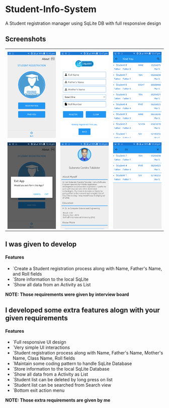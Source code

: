 # Student-Info-System
A Student registration manager using SqLite DB with full responsive design

## Screenshots

<table style="width:100%">
  <tr>
    <th></th>
    <th></th> 
    <th></th>
  </tr>
  <tr>
    <td><img src="/screenshots/Screenshot_01.png" width="300"/></td>
    <td><img src="/screenshots/Screenshot_04.png" width="300"/></td>
    <td><img src="/screenshots/Screenshot_05.png" width="300"/></td> 
  </tr>
    <tr>
    <td></td>
    <td></td> 
    <td></td>
  </tr>
  <tr>
    <td><img src="/screenshots/Screenshot_02.png" width="300"/></td> 
    <td><img src="/screenshots/Screenshot_03.png" width="300"/></td>
    <td><img src="/screenshots/Screenshot_06.png" width="300"/></td>
  </tr>
</table>

## I was given to develop

#### Features
* `Create a Student registration process along with Name, Father's Name, and Roll fields
* `Store information to the local SqLite 
* `Show all data from an Activity as List

**NOTE: Those requirements were given by interview board**

## I developed some extra features alogn with your given requirements

#### Features
* `Full responsive UI design
* `Very simple UI interactions
* `Student registration process along with Name, Father's Name, Mother's Name, Class Name, Roll fields
* `Maintain some coding pattern to handle SqLite Database
* `Store information to the local SqLite Database
* `Show all data from a Activity as List
* `Student list can be deleted by long press on list
* `Student list can be searched from Search view
* `Bottom exit action menu

**NOTE: Those extra requirements are given by me**
